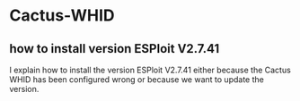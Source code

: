 # Cactus-WHID
## how to install version ESPloit V2.7.41 

I explain how to install the version ESPloit V2.7.41 either because the Cactus WHID has been configured wrong or because we want to update the version. 
